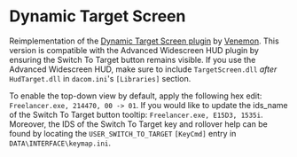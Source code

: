 # Dynamic Target Screen
Reimplementation of the [Dynamic Target Screen plugin](https://www.moddb.com/mods/dynamic-target-screen) by [Venemon](https://www.moddb.com/members/venemon).
This version is compatible with the Advanced Widescreen HUD plugin by ensuring the Switch To Target button remains visible.
If you use the Advanced Widescreen HUD, make sure to include `TargetScreen.dll` *after* `HudTarget.dll` in `dacom.ini`'s `[Libraries]` section.

To enable the top-down view by default, apply the following hex edit: `Freelancer.exe, 214470, 00 -> 01`.
If you would like to update the ids_name of the Switch To Target button tooltip: `Freelancer.exe, E15D3, 1535i`. Moreover, the IDS of the Switch To Target key and rollover help can be found by locating the `USER_SWITCH_TO_TARGET` `[KeyCmd]` entry in `DATA\INTERFACE\keymap.ini`.
